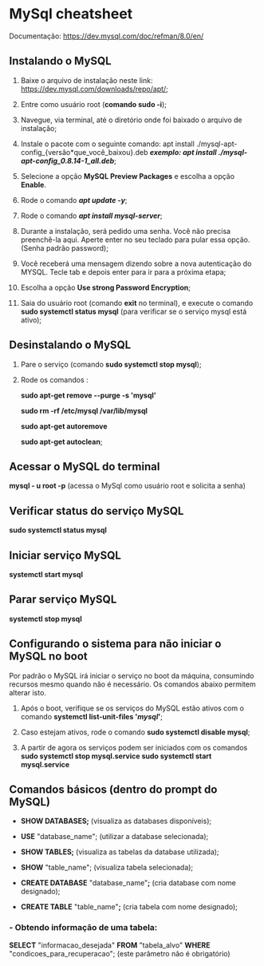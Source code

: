 # MySql cheatsheet

Documentação: <https://dev.mysql.com/doc/refman/8.0/en/>

## Instalando o MySQL

1. Baixe o arquivo de instalação neste link: <https://dev.mysql.com/downloads/repo/apt/>;

2. Entre como usuário root (**comando sudo -i**);

3. Navegue, via terminal, até o diretório onde foi baixado o arquivo de instalação;

4. Instale o pacote com o seguinte comando:
   apt install ./mysql-apt-config\_{versão*que_você_baixou}.deb
   ***exemplo: apt install ./mysql-apt-config_0.8.14-1_all.deb***;

5. Selecione a opção **MySQL Preview Packages** e escolha a opção **Enable**.

6. Rode o comando **_apt update -y_**;

7. Rode o comando **_apt install mysql-server_**;

8. Durante a instalação, será pedido uma senha. Você não precisa preenchê-la aqui. Aperte enter no seu teclado para pular essa opção. (Senha padrão password);

9. Você receberá uma mensagem dizendo sobre a nova autenticação do MYSQL. Tecle tab e depois enter para ir para a próxima etapa;

10. Escolha a opção **Use strong Password Encryption**;

11. Saia do usuário root (comando **exit** no terminal), e execute o comando **sudo systemctl status mysql** (para verificar se o serviço mysql está ativo);

## Desinstalando o MySQL

1. Pare o serviço (comando **sudo systemctl stop mysql**);

2. Rode os comandos :

    **sudo apt-get remove --purge -s 'mysql'**

    **sudo rm -rf /etc/mysql /var/lib/mysql**

    **sudo apt-get autoremove**

    **sudo apt-get autoclean**;

## Acessar o MySQL do terminal

**mysql - u root -p** (acessa o MySql como usuário root e solicita a senha)

## Verificar status do serviço MySQL

**sudo systemctl status mysql**

## Iniciar serviço MySQL

**systemctl start mysql**

## Parar serviço MySQL

**systemctl stop mysql**

## Configurando o sistema para não iniciar o MySQL no boot

Por padrão o MySQL irá iniciar o serviço no boot da máquina, consumindo recursos mesmo quando não é necessário. Os comandos abaixo permitem alterar isto.

1. Após o boot, verifique se os serviços do MySQL estão ativos com o comando **systemctl list-unit-files '_mysql_'**;

2. Caso estejam ativos, rode o comando **sudo systemctl disable mysql**;

3. A partir de agora os serviços podem ser iniciados com os comandos
   **sudo systemctl stop mysql.service
   sudo systemctl start mysql.service**

## Comandos básicos (dentro do prompt do MySQL)

- **SHOW DATABASES;** (visualiza as databases disponíveis);

- **USE** "database_name"; (utilizar a database selecionada);

- **SHOW TABLES;** (visualiza as tabelas da database utilizada);

- **SHOW** "table_name"; (visualiza tabela selecionada);

- **CREATE DATABASE** "database_name"**;** (cria database com nome designado);

- **CREATE TABLE** "table_name"**;** (cria tabela com nome designado);

### - Obtendo informação de uma tabela:

**SELECT** "informacao_desejada"
**FROM** "tabela_alvo"
**WHERE** "condicoes_para_recuperacao"; (este parâmetro não é obrigatório)
